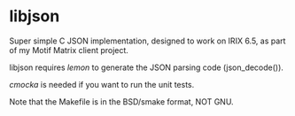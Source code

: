 libjson
=======

Super simple C JSON implementation, designed to work on IRIX 6.5, as part of my
Motif Matrix client project.

libjson requires *lemon* to generate the JSON parsing code (json\_decode()).

*cmocka* is needed if you want to run the unit tests.

Note that the Makefile is in the BSD/smake format, NOT GNU.
